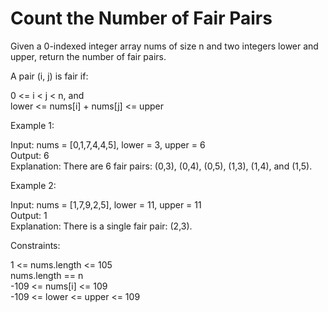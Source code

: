 # Count the Number of Fair Pairs

Given a 0-indexed integer array nums of size n and two integers lower and upper, return the number of fair pairs.

A pair (i, j) is fair if:

0 <= i < j < n, and\
lower <= nums[i] + nums[j] <= upper

Example 1:

Input: nums = [0,1,7,4,4,5], lower = 3, upper = 6\
Output: 6\
Explanation: There are 6 fair pairs: (0,3), (0,4), (0,5), (1,3), (1,4), and (1,5).

Example 2:

Input: nums = [1,7,9,2,5], lower = 11, upper = 11\
Output: 1\
Explanation: There is a single fair pair: (2,3).

Constraints:

1 <= nums.length <= 105\
nums.length == n\
-109 <= nums[i] <= 109\
-109 <= lower <= upper <= 109

